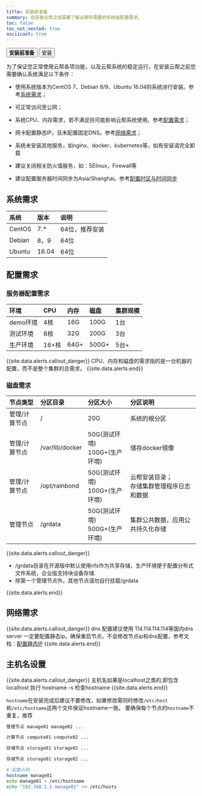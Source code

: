 ```yaml
---
title: 安装前准备
summary: 在安装云帮之前需要了解云帮所需要的系统级配置需求。
toc: false
toc_not_nested: true
asciicast: true
---
```

<div class="filters filters-big clearfix">
    <a href="pre-install.html"><button class="filter-button current"><strong>安装前准备</strong></button></a>
    <a href="install.html"><button class="filter-button">安装</button></a>
</div>

为了保证您正常使用云帮各项功能，以及云帮系统的稳定运行，在安装云帮之前您需要确认系统满足以下条件：

- 使用系统版本为CentOS 7、Debian 8/9、Ubuntu 16.04的系统进行安装。参考[系统需求](/docs/stable/getting-started/pre-install.html#part-2de6a0626265fe19)；


- 可正常访问至公网；
- 系统CPU、内存需求，若不满足则可能影响云帮系统使用。参考[配置需求](/docs/stable/getting-started/pre-install.html#part-2e4bde086eeb4c50)；
- 网卡配置静态IP，且未配置固定DNS。参考[网络需求](/docs/stable/getting-started/pre-install.html#part-2e161d26075a8cf6)；
- 系统未安装其他服务，如nginx、docker、kubernetes等，如有安装请完全卸载
- 建议关闭相关防火墙服务，如：SElinux，Firewall等
- 建议配置服务器时间同步为Asia/Shanghai。参考[配置时区与时间同步](/docs/stable/other/timezone.html) 

## 系统需求
| 系统   | 版本  | 说明           |
| :----- | :---- | :------------- |
| CentOS | 7.*   | 64位，推荐安装 |
| Debian | 8，9  | 64位           |
| Ubuntu | 16.04 | 64位           |

## 配置需求
### 服务器配置需求

| 环境     | CPU  | 内存   | 磁盘    | 集群规模 |
| :----- | :--- | :--- | :---- | :--- |
| demo环境 | 4核   | 16G  | 100G  | 1台   |
| 测试环境   | 8核   | 32G  | 200G  | 3台   |
| 生产环境   | 16+核 | 64G+ | 500G+ | 5台+  |
{{site.data.alerts.callout_danger}}
CPU、内存和磁盘的需求指的是一台机器的配置，而不是整个集群的总需求。
{{site.data.alerts.end}}

### 磁盘需求

| 节点类型      | 分区目录        | 分区大小                          | 分区说明                                      |
| :------------ | :-------------- | :-------------------------------- | :-------------------------------------------- |
| 管理/计算节点 | /               | 20G                               | 系统的根分区                                  |
| 管理/计算节点 | /var/lib/docker | 50G(测试环境)</br>100G+(生产环境) | 储存docker镜像                                |
| 管理/计算节点 | /opt/rainbond   | 50G(测试环境)</br>100G+(生产环境) | 云帮安装目录；</br>存储集群管理程序日志和数据 |
| 管理节点      | /grdata         | 50G(测试环境)</br>500G+(生产环境) | 集群公共数据，应用公共持久化存储              |

{{site.data.alerts.callout_danger}}

- /grdata目录在开源版中默认使用nfs作为共享存储，生产环境便于配置分布式文件系统，企业版支持块设备存储.
- 除第一个管理节点外，其他节点请勿自行挂载/grdata 

{{site.data.alerts.end}}

## 网络需求

{{site.data.alerts.callout_danger}}
dns 配置建议使用 114.114.114.114等国内dns server
一定要配置静态ip，确保重启节点，不会修改节点ip和dns配置，参考文档：<a href="/docs/stable/other/static-ip.html" target="_blank">配置静态IP</a>
{{site.data.alerts.end}}

## 主机名设置

{{site.data.alerts.callout_danger}}
主机名如果是localhost之类的,即包含localhost
执行 hostname -s 检查hostname
{{site.data.alerts.end}}

`hostname`在安装完成后建议不要修改，如果修改需同时修改`/etc/host`和`/etc/hostname`这两个文件保证hostname一致。
要确保每个节点的`hostname`不重复，推荐

```bash
管理节点 manage01 manage02 ...

计算节点 compute01 compute02 ...

存储节点 storage01 storage02 ...

存储节点 storage01 storage02 ...

# 配置示例
hostname manage01
echo manage01 > /etc/hostname
echo "192.168.1.1 manage01" >> /etc/hosts 
```
